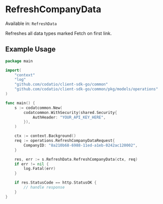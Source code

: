 # RefreshCompanyData
Available in: `RefreshData`

Refreshes all data types marked Fetch on first link.

## Example Usage
```go
package main

import(
	"context"
	"log"
	"github.com/codatio/client-sdk-go/common"
	"github.com/codatio/client-sdk-go/common/pkg/models/operations"
)

func main() {
    s := codatcommon.New(
        codatcommon.WithSecurity(shared.Security{
            AuthHeader: "YOUR_API_KEY_HERE",
        }),
    )

    ctx := context.Background()    
    req := operations.RefreshCompanyDataRequest{
        CompanyID: "8a210b68-6988-11ed-a1eb-0242ac120002",
    }

    res, err := s.RefreshData.RefreshCompanyData(ctx, req)
    if err != nil {
        log.Fatal(err)
    }

    if res.StatusCode == http.StatusOK {
        // handle response
    }
}
```